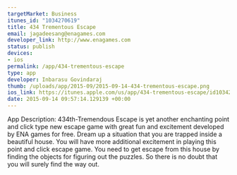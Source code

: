 ```yaml
--- 
targetMarket: Business
itunes_id: "1034270619"
title: 434 Trementous Escape
email: jagadeesang@enagames.com
developer_link: http://www.enagames.com
status: publish
devices: 
- ios
permalink: /app/434-trementous-escape
type: app
developer: Inbarasu Govindaraj
thumb: /uploads/app/2015-09/2015-09-14-434-trementous-escape.png
ios_link: https://itunes.apple.com/us/app/434-trementous-escape/id1034270619?mt=8
date: 2015-09-14 09:57:14.129139 +00:00
---
```


App  Description:
     434th-Tremendous Escape is yet another enchanting point and click type new escape game with great fun and excitement developed by ENA games for free. Dream up a situation that you are trapped inside a beautiful house. You will have more additional excitement in playing this point and click escape game. You need to get escape from this house by finding the objects for figuring out the puzzles. So there is no doubt that you will surely find the way out. 
